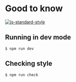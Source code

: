 # Good to know

[![js-standard-style](https://img.shields.io/badge/code%20style-standard-brightgreen.svg)](http://standardjs.com/)

## Running in dev mode

```
$ npm run dev
```

## Checking style

```
$ npm run check
```
